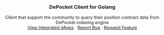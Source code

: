 <br />
<h3 align="center">DePocket Client for Golang</h3>
  <p align="center">
    Client that support the community to query their position contract data from DePocket indexing engine
    <br />
    <a href="https://app.depocket.com/listing">View Integrated dApps</a>
    ·
    <a href="https://github.com/depocket/go-client/issues">Report Bug</a>
    ·
    <a href="https://github.com/depocket/go-client/issues">Request Feature</a>
  </p>
</div>
